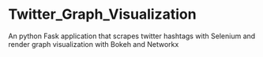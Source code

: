 # Twitter_Graph_Visualization
An python Fask application that scrapes twitter hashtags with Selenium and render graph visualization with Bokeh and Networkx
